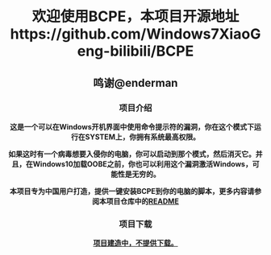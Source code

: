 <html>
  <head>
  </head>
  <div style="width:100%;margin:0 auto"><center>
    <p><h1>欢迎使用BCPE，本项目开源地址https://github.com/Windows7XiaoGeng-bilibili/BCPE</h1></p>
    <p><h2>鸣谢@enderman</h2></p>
<p><h3>项目介绍</h3></p>
<p><b>这是一个可以在Windows开机界面中使用命令提示符的漏洞，你在这个模式下运行在SYSTEM上，你拥有系统最高权限。</b></p>
  <p><b>如果这时有一个病毒想要入侵你的电脑，你可以启动到那个模式，然后消灭它。并且，在Windows10加载OOBE之前，你也可以利用这个漏洞激活Windows，可能性是无穷的。</b></p>
  <p><b>本项目专为中国用户打造，提供一键安装BCPE到你的电脑的脚本，更多内容请参阅本项目仓库中的<a href="README.MD">README</a></b></p>
<p><h3>项目下载</h3></p>
 <p><center><b><a href="download.html">项目建造中，不提供下载。</a></b></center></p>
  </div>
 </html>
    
